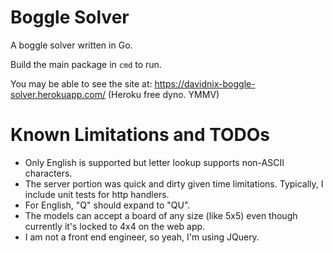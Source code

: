 # Boggle Solver

A boggle solver written in Go. 


Build the main package in `cmd` to run.

You may be able to see the site at: https://davidnix-boggle-solver.herokuapp.com/ (Heroku free dyno. YMMV)


# Known Limitations and TODOs

- Only English is supported but letter lookup supports non-ASCII characters.
- The server portion was quick and dirty given time limitations. Typically, I include unit tests for http handlers.
- For English, "Q" should expand to "QU".
- The models can accept a board of any size (like 5x5) even though currently it's locked to 4x4 on the web app.
- I am not a front end engineer, so yeah, I'm using JQuery.